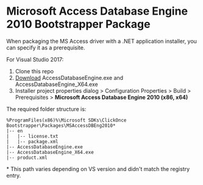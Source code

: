 # Microsoft Access Database Engine 2010 Bootstrapper Package

When packaging the MS Access driver with a .NET application installer, you can specify it as a prerequisite.

For Visual Studio 2017:

1. Clone this repo
2. [Download](https://www.microsoft.com/en-us/download/details.aspx?id=13255) AccessDatabaseEngine.exe and AccessDatabaseEngine_X64.exe
3. Installer project properties dialog > Configuration Properties > Build > Prerequisites > **Microsoft Access Database Engine 2010 (x86, x64)**

The required folder structure is:

```text
%ProgramFiles(x86)%\Microsoft SDKs\ClickOnce Bootstrapper\Packages\MSAccessDBEng2010*
|-- en
|   |-- license.txt
|   |-- package.xml
|-- AccessDatabaseEngine.exe
|-- AccessDatabaseEngine_X64.exe
|-- product.xml
```

\* This path varies depending on VS version and didn't match the registry entry.
